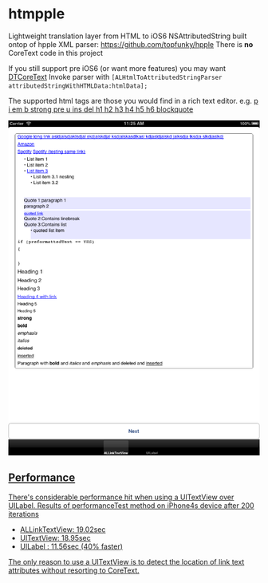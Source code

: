 htmpple
=======

Lightweight translation layer from HTML to iOS6 NSAttributedString built ontop of hpple XML parser: https://github.com/topfunky/hpple
There is **no** CoreText code in this project

If you still support pre iOS6 (or want more features) you may want [DTCoreText](https://github.com/Cocoanetics/DTCoreText)
Invoke parser with `[ALHtmlToAttributedStringParser attributedStringWithHTMLData:htmlData];`

The supported html tags are those you would find in a rich text editor. e.g.
<a href=".."> p i em b strong pre u ins del h1 h2 h3 h4 h5 h6 blockquote

![screenshot](screenshot.png)

Performance
--------
There's considerable performance hit when using a UITextView over UILabel. Results of performanceTest method on iPhone4s device after 200 iterations

* ALLinkTextView: 19.02sec
* UITextView:  18.95sec
* UILabel : 11.56sec (40% faster)

The only reason to use a UITextView is to detect the location of link text attributes without resorting to CoreText.

